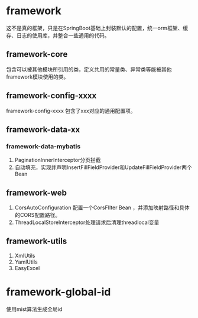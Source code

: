 # framework

这不是真的框架，只是在SpringBoot基础上封装默认的配置，统一orm框架、缓存、日志的使用库，并整合一些通用的代码。

## framework-core

包含可以被其他模块所引用的类，定义共用的常量类、异常类等能被其他framework模块使用的类。

## framework-config-xxxx

framework-config-xxxx 包含了xxx对应的通用配置项。

## framework-data-xx

### framework-data-mybatis

1. PaginationInnerInterceptor分页拦截
2. 自动填充，实现并声明InsertFillFieldProvider和UpdateFillFieldProvider两个Bean

## framework-web

1. CorsAutoConfiguration 配置一个CorsFIlter Bean ，并添加映射路径和具体的CORS配置路径。
2. ThreadLocalStoreInterceptor处理请求后清理threadlocal变量

## framework-utils

1. XmlUtils
2. YamlUtils
3. EasyExcel

# framework-global-id

使用mist算法生成全局id
